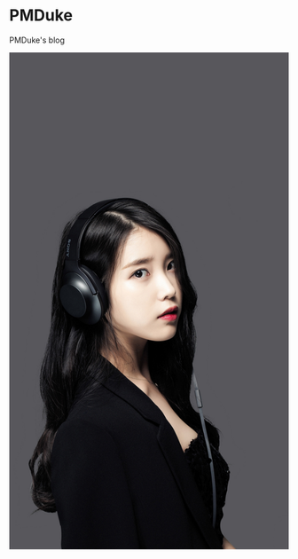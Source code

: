 # PMDuke
PMDuke's blog

![IU](https://raw.githubusercontent.com/253133851/MarkDownPhotos/master/IU/Mobile-Charcoal_Black.jpg)
